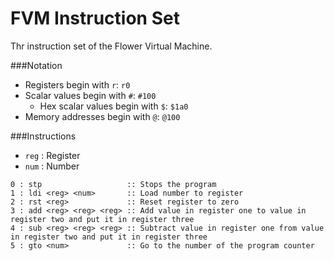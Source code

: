 # FVM Instruction Set
Thr instruction set of the Flower Virtual Machine.

###Notation
* Registers begin with `r`: `r0`
* Scalar values begin with `#`: `#100`
  * Hex scalar values begin with `$`: `$1a0`
* Memory addresses begin with `@`: `@100`

###Instructions
* `reg` : Register
* `num` : Number

```fvm
0 : stp                   :: Stops the program
1 : ldi <reg> <num>       :: Load number to register
2 : rst <reg>             :: Reset register to zero
3 : add <reg> <reg> <reg> :: Add value in register one to value in register two and put it in register three
4 : sub <reg> <reg> <reg> :: Subtract value in register one from value in register two and put it in register three
5 : gto <num>             :: Go to the number of the program counter
```
